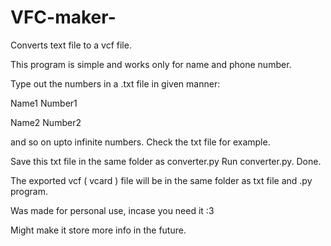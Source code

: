 # VFC-maker-
Converts text file to a vcf file.

This program is simple and works only for name and phone number. 

Type out the numbers in a .txt file in given manner:

Name1
 Number1

Name2
 Number2

and so on upto infinite numbers.
Check the txt file for example.

Save this txt file in the same folder as converter.py
Run converter.py.
Done.

The exported vcf ( vcard ) file will be in the same folder as txt file and .py program.

Was made for personal use, incase you need it :3

Might make it store more info in the future.

